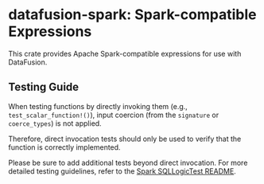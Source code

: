 <!--
Licensed to the Apache Software Foundation (ASF) under one
or more contributor license agreements.  See the NOTICE file
distributed with this work for additional information
regarding copyright ownership.  The ASF licenses this file
to you under the Apache License, Version 2.0 (the
"License"); you may not use this file except in compliance
with the License.  You may obtain a copy of the License at

  http://www.apache.org/licenses/LICENSE-2.0

Unless required by applicable law or agreed to in writing,
software distributed under the License is distributed on an
"AS IS" BASIS, WITHOUT WARRANTIES OR CONDITIONS OF ANY
KIND, either express or implied.  See the License for the
specific language governing permissions and limitations
under the License.
-->

# datafusion-spark: Spark-compatible Expressions

This crate provides Apache Spark-compatible expressions for use with DataFusion.

## Testing Guide

When testing functions by directly invoking them (e.g., `test_scalar_function!()`), input coercion (from the `signature`
or `coerce_types`) is not applied.

Therefore, direct invocation tests should only be used to verify that the function is correctly implemented.

Please be sure to add additional tests beyond direct invocation.
For more detailed testing guidelines, refer to
the [Spark SQLLogicTest README](../sqllogictest/test_files/spark/README.md).
